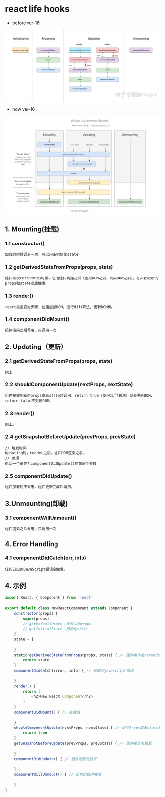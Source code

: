 # react life hooks

- before ver-16

![before](./img/lifeHooks.png)

- now ver-16

![now](./img/lifeHooks16.jpg)

## 1. Mounting(挂载)

### 1.1 constructor()

```$xslt
加载的时候调用一次，可以用来初始化state
```

### 1.2 getDerivedStateFromProps(props, state)

```$xslt
组件每次rerender的时候，包括组件构建之后（虚拟DOM之后，真实DOM之前），每次获取新的props和state之后触发
```

### 1.3 render()

```$xslt
react最重要的步骤，创建虚拟DOM，进行diff算法，更新DOM树。
```

### 1.4 componentDidMount()

```$xslt
组件渲染之后调用，只调用一次
```

## 2. Updating（更新）

### 2.1 getDerivedStateFromProps(props, state)

```$xslt
同上
```

### 2.2 shouldComponentUpdate(nextProps, nextState)

```$xslt
组件接收到新的props或者state时调用，return true（使用diff算法）就会更新DOM，return false不更新DOM。
```

### 2.3 render()

```$xslt
同上。
```

### 2.4 getSnapshotBeforeUpdate(prevProps, prevState)

```$xslt
// 触发时间
Updating时，render之后，组件DOM渲染之前。
// 原理
返回一个值作为componentDidUpdate()的第三个参数
```

### 2.5 componentDidUpdate()

```$xslt
组件加载时不调用，组件更新完成后调用。
```

## 3.Unmounting(卸载)

### 3.1 componentWillUnmount()

```$xslt
组件渲染之后调用，只调用一次
```

## 4. Error Handling

### 4.1 componentDidCatch(err, info)

```$xslt
任何已出的JavaScript错误会触发。
```

## 4. 示例

```js
import React, { Component } from 'react'

export default class NewReactComponent extends Component {
    constructor(props) {
        super(props)
        // getDefaultProps：接收初始props
        // getInitialState：初始化state
    }
    state = {

    }
    static getDerivedStateFromProps(props, state) { // 组件每次被rerender的时候，包括在组件构建之后(虚拟dom之后，实际dom挂载之前)，每次获取新的props或state之后；;每次接收新的props之后都会返回一个对象作为新的state，返回null则说明不需要更新state
        return state
    }
    componentDidCatch(error, info) { // 获取到javascript错误

    }
    render() {
        return (
            <h2>New React.Component</h2>
        )
    }
    componentDidMount() { // 挂载后
        
    }   
    shouldComponentUpdate(nextProps, nextState) { // 组件Props或者state改变时触发，true：更新，false：不更新
        return true
    }
    getSnapshotBeforeUpdate(prevProps, prevState) { // 组件更新前触发

    }
    componentDidUpdate() { // 组件更新后触发

    }
    componentWillUnmount() { // 组件卸载时触发

    }
}
```